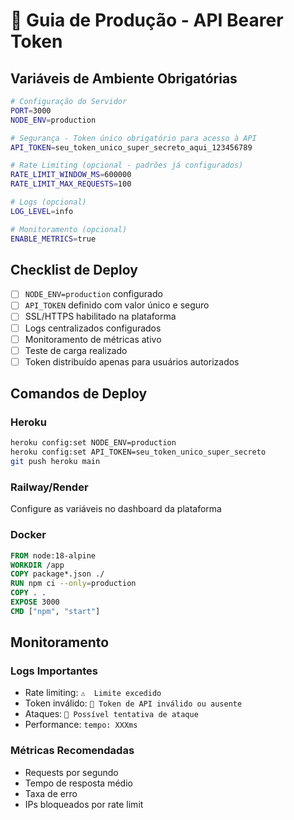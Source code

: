 # 🚀 Guia de Produção - API Bearer Token

## Variáveis de Ambiente Obrigatórias

```bash
# Configuração do Servidor
PORT=3000
NODE_ENV=production

# Segurança - Token único obrigatório para acesso à API
API_TOKEN=seu_token_unico_super_secreto_aqui_123456789

# Rate Limiting (opcional - padrões já configurados)
RATE_LIMIT_WINDOW_MS=600000
RATE_LIMIT_MAX_REQUESTS=100

# Logs (opcional)
LOG_LEVEL=info

# Monitoramento (opcional)
ENABLE_METRICS=true
```

## Checklist de Deploy

- [ ] `NODE_ENV=production` configurado
- [ ] `API_TOKEN` definido com valor único e seguro
- [ ] SSL/HTTPS habilitado na plataforma
- [ ] Logs centralizados configurados
- [ ] Monitoramento de métricas ativo
- [ ] Teste de carga realizado
- [ ] Token distribuído apenas para usuários autorizados

## Comandos de Deploy

### Heroku
```bash
heroku config:set NODE_ENV=production
heroku config:set API_TOKEN=seu_token_unico_super_secreto
git push heroku main
```

### Railway/Render
Configure as variáveis no dashboard da plataforma

### Docker
```dockerfile
FROM node:18-alpine
WORKDIR /app
COPY package*.json ./
RUN npm ci --only=production
COPY . .
EXPOSE 3000
CMD ["npm", "start"]
```

## Monitoramento

### Logs Importantes
- Rate limiting: `⚠️  Limite excedido`
- Token inválido: `🚨 Token de API inválido ou ausente`
- Ataques: `🚨 Possível tentativa de ataque`
- Performance: `tempo: XXXms`

### Métricas Recomendadas
- Requests por segundo
- Tempo de resposta médio
- Taxa de erro
- IPs bloqueados por rate limit 